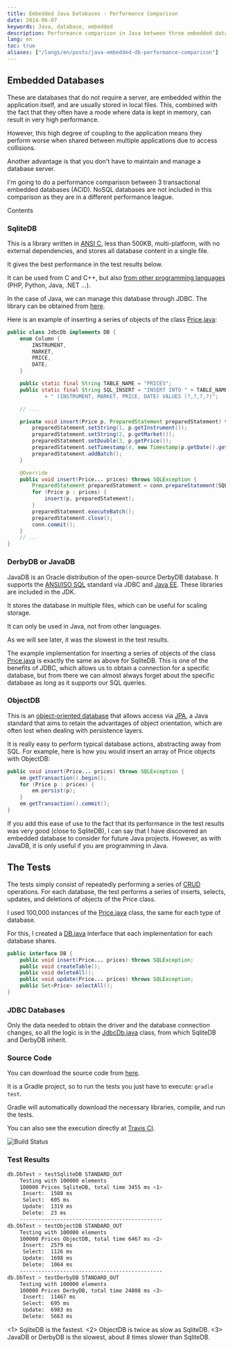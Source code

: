 ```yaml
---
title: Embedded Java Databases - Performance Comparison
date: 2014-06-07
keywords: Java, database, embedded
description: Performance comparison in Java between three embedded databases like Derby/JavaDB, Sqlite, and ObjectDB
lang: en
toc: true
aliases: ["/langs/en/posts/java-embedded-db-performance-comparison"]
---
```


## Embedded Databases

These are databases that do not require a server, are embedded within the application itself, and are usually stored in local files. This, combined with the fact that they often have a mode where data is kept in memory, can result in very high performance.

However, this high degree of coupling to the application means they perform worse when shared between multiple applications due to access collisions.

Another advantage is that you don't have to maintain and manage a database server.

I'm going to do a performance comparison between 3 transactional embedded databases (ACID). NoSQL databases are not included in this comparison as they are in a different performance league.

Contents

### SqliteDB

This is a library written in [ANSI C](https://es.wikipedia.org/wiki/ANSI_C), less than 500KB, multi-platform, with no external dependencies, and stores all database content in a single file.

It gives the best performance in the test results below.

It can be used from C and C++, but also [from other programming languages](https://es.wikipedia.org/wiki/Sqlite#Lenguajes_de_programaci.C3.B3n) (PHP, Python, Java, .NET ...).

In the case of Java, we can manage this database through JDBC. The library can be obtained from [here](https://bitbucket.org/xerial/sqlite-jdbc).

Here is an example of inserting a series of objects of the class [Price.java](../java_embedded_databases/blob/master/src/main/java/domain/Price.java):

```java
public class JdbcDb implements DB {
    enum Column {
        INSTRUMENT,
        MARKET,
        PRICE,
        DATE;
    }

    public static final String TABLE_NAME = "PRICES";
    public static final String SQL_INSERT = "INSERT INTO " + TABLE_NAME
            + " (INSTRUMENT, MARKET, PRICE, DATE) VALUES (?,?,?,?)";

    // ...

    private void insert(Price p, PreparedStatement preparedStatement) throws SQLException {
        preparedStatement.setString(1, p.getInstrument());
        preparedStatement.setString(2, p.getMarket());
        preparedStatement.setDouble(3, p.getPrice());
        preparedStatement.setTimestamp(4, new Timestamp(p.getDate().getTime()));
        preparedStatement.addBatch();
    }

    @Override
    public void insert(Price... prices) throws SQLException {
        PreparedStatement preparedStatement = conn.prepareStatement(SQL_INSERT);
        for (Price p : prices) {
            insert(p, preparedStatement);
        }
        preparedStatement.executeBatch();
        preparedStatement.close();
        conn.commit();
    }
    // ...
}
```

### DerbyDB or JavaDB

JavaDB is an Oracle distribution of the open-source DerbyDB database. It supports the [ANSI/ISO SQL](https://es.wikipedia.org/wiki/SQL) standard via JDBC and [Java EE](https://es.wikipedia.org/wiki/Java_EE). These libraries are included in the JDK.

It stores the database in multiple files, which can be useful for scaling storage.

It can only be used in Java, not from other languages.

As we will see later, it was the slowest in the test results.

The example implementation for inserting a series of objects of the class [Price.java](../java_embedded_databases/blob/master/src/main/java/domain/Price.java) is exactly the same as above for SqliteDB. This is one of the benefits of JDBC, which allows us to obtain a connection for a specific database, but from there we can almost always forget about the specific database as long as it supports our SQL queries.

### ObjectDB

This is an [object-oriented database](https://es.wikipedia.org/wiki/Base_de_datos_orientada_a_objetos) that allows access via [JPA](https://es.wikipedia.org/wiki/Java_Persistence_API), a Java standard that aims to retain the advantages of object orientation, which are often lost when dealing with persistence layers.

It is really easy to perform typical database actions, abstracting away from SQL. For example, here is how you would insert an array of Price objects with ObjectDB:

```java
public void insert(Price... prices) throws SQLException {
    em.getTransaction().begin();
    for (Price p : prices) {
        em.persist(p);
    }
    em.getTransaction().commit();
}
```

If you add this ease of use to the fact that its performance in the test results was very good (close to SqliteDB), I can say that I have discovered an embedded database to consider for future Java projects. However, as with JavaDB, it is only useful if you are programming in Java.

## The Tests

The tests simply consist of repeatedly performing a series of [CRUD](https://es.wikipedia.org/wiki/CRUD) operations. For each database, the test performs a series of inserts, selects, updates, and deletions of objects of the Price class.

I used 100,000 instances of the [Price.java](../java_embedded_databases/blob/master/src/main/java/domain/Price.java) class, the same for each type of database.

For this, I created a [DB.java](../java_embedded_databases/blob/master/src/main/java/db/DB.java) interface that each implementation for each database shares.

```java
public interface DB {
    public void insert(Price... prices) throws SQLException;
    public void createTable();
    public void deleteAll();
    public void update(Price... prices) throws SQLException;
    public Set<Price> selectAll();
}
```

### JDBC Databases

Only the data needed to obtain the driver and the database connection changes, so all the logic is in the [JdbcDb.java](../java_embedded_databases/blob/master/src/main/java/db/JdbcDb.java) class, from which SqliteDB and DerbyDB inherit.

### Source Code

You can download the source code from [here](https://github.com/carlosvin/java_embedded_databases).

It is a Gradle project, so to run the tests you just have to execute: `gradle test`.

Gradle will automatically download the necessary libraries, compile, and run the tests.

You can also see the execution directly at [Travis CI](https://travis-ci.org/carlosvin/java_embedded_databases).

![Build Status](https://travis-ci.org/carlosvin/java_embedded_databases.svg)

### Test Results

```bash
db.DbTest > testSqliteDB STANDARD_OUT
    Testing with 100000 elements
    100000 Prices SqliteDB, total time 3455 ms <1>
     Insert:  1508 ms
     Select:  605 ms
     Update:  1319 ms
     Delete:  23 ms
    ----------------------------------------------
db.DbTest > testObjectDB STANDARD_OUT
    Testing with 100000 elements
    100000 Prices ObjectDB, total time 6467 ms <2>
     Insert:  2579 ms
     Select:  1126 ms
     Update:  1698 ms
     Delete:  1064 ms
    ----------------------------------------------
db.DbTest > testDerbyDB STANDARD_OUT
    Testing with 100000 elements
    100000 Prices DerbyDB, total time 24808 ms <3>
     Insert:  11467 ms
     Select:  695 ms
     Update:  6983 ms
     Delete:  5663 ms
```

<1> SqliteDB is the fastest.
<2> ObjectDB is twice as slow as SqliteDB.
<3> JavaDB or DerbyDB is the slowest, about 8 times slower than SqliteDB.
